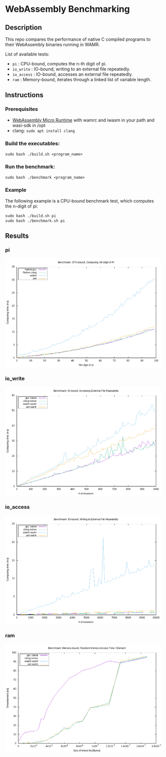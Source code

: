 # WebAssembly Benchmarking

## Description

This repo compares the performance of native C compiled programs to their WebAssembly binaries running in WAMR.


List of available tests:

* ```pi``` :            CPU-bound, computes the n-th digit of pi.
* ```io_write``` :      IO-bound, writing to an external file repeatedly.
* ```io_access``` :     IO-bound, accesses an external file repeatedly.
* ```ram``` :           Memory-bound, iterates through a linked list of variable length.


## Instructions

### Prerequisites

* [WebAssembly Micro Runtime](https://github.com/bytecodealliance/wasm-micro-runtime) with wamrc and iwasm in your path and wasi-sdk in /opt
* clang: ```sudo apt install clang```

### Build the executables:

```
sudo bash ./build.sh <program_name>
```

### Run the benchmark:

```
sudo bash ./benchmark <program_name>
```
### Example

The following example is a CPU-bound benchmark test, which computes the n-digit of pi:

```
sudo bash ./build.sh pi
sudo bash ./benchmark.sh pi
```

## Results
### pi
![alt text](https://github.com/loloRvz/wasm-benchmarking/blob/main/benchmark_graph_pi.png)
### io_write
![alt text](https://github.com/loloRvz/wasm-benchmarking/blob/main/benchmark_graph_io_access.png)
### io_access
![alt text](https://github.com/loloRvz/wasm-benchmarking/blob/main/benchmark_graph_io_write.png)
### ram
![alt text](https://github.com/loloRvz/wasm-benchmarking/blob/main/benchmark_graph_ram.png)



